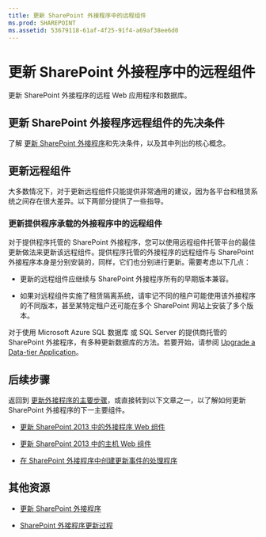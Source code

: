 ```yaml
---
title: 更新 SharePoint 外接程序中的远程组件
ms.prod: SHAREPOINT
ms.assetid: 53679118-61af-4f25-91f4-a69af38ee6d0
---
```



# 更新 SharePoint 外接程序中的远程组件
更新 SharePoint 外接程序的远程 Web 应用程序和数据库。
## 更新 SharePoint 外接程序远程组件的先决条件
<a name="Prerequistes"> </a>

了解 [更新 SharePoint 外接程序](update-sharepoint-add-ins.md)和先决条件，以及其中列出的核心概念。




## 更新远程组件
<a name="UpdateRemote"> </a>

大多数情况下，对于更新远程组件只能提供非常通用的建议，因为各平台和租赁系统之间存在很大差异。以下两部分提供了一些指导。




### 更新提供程序承载的外接程序中的远程组件
<a name="UpdateProviderHosted"> </a>

对于提供程序托管的 SharePoint 外接程序，您可以使用远程组件托管平台的最佳更新做法来更新该远程组件。提供程序托管的外接程序的远程组件与 SharePoint 外接程序本身是分别安装的，同样，它们也分别进行更新。需要考虑以下几点：




- 更新的远程组件应继续与 SharePoint 外接程序所有的早期版本兼容。


- 如果对远程组件实施了租赁隔离系统，请牢记不同的租户可能使用该外接程序的不同版本，甚至某特定租户还可能在多个 SharePoint 网站上安装了多个版本。


对于使用 Microsoft Azure SQL 数据库 或 SQL Server 的提供商托管的 SharePoint 外接程序，有多种更新数据库的方法。若要开始，请参阅 [Upgrade a Data-tier Application](http://msdn.microsoft.com/library/c117df94-f02b-403f-9383-ec5b3ac3763c.aspx)。




## 后续步骤
<a name="Next"> </a>

返回到 [更新外接程序的主要步骤](update-sharepoint-add-ins.md#MajorAppUpgradeSteps)，或直接转到以下文章之一，以了解如何更新 SharePoint 外接程序的下一主要组件。




-  [更新 SharePoint 2013 中的外接程序 Web 组件](update-add-in-web-components-in-sharepoint-2013.md)


-  [更新 SharePoint 2013 中的主机 Web 组件](update-host-web-components-in-sharepoint-2013.md)


-  [在 SharePoint 外接程序中创建更新事件的处理程序](create-a-handler-for-the-update-event-in-sharepoint-add-ins.md)



## 其他资源
<a name="bk_addresources"> </a>


-  [更新 SharePoint 外接程序](update-sharepoint-add-ins.md)


-  [SharePoint 外接程序更新过程](sharepoint-add-ins-update-process.md)



